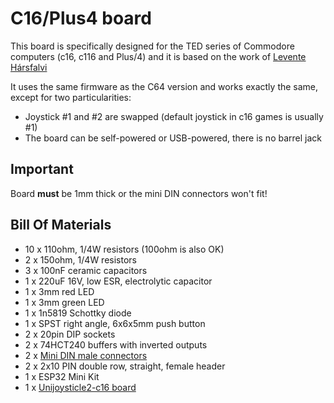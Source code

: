 # C16/Plus4 board

This board is specifically designed for the TED series of Commodore computers (c16, c116 and Plus/4) and it is based on the work of [Levente Hársfalvi](https://www.commodore.ca/manuals/funet/cbm/documents/projects/interfaces/plus4joy/plus4joy.html)

It uses the same firmware as the C64 version and works exactly the same, except for two particularities:

- Joystick \#1 and \#2 are swapped (default joystick in c16 games is usually \#1)
- The board can be self-powered or USB-powered, there is no barrel jack

## Important

Board **must** be 1mm thick or the mini DIN connectors won't fit!

## Bill Of Materials

- 10 x 110ohm, 1/4W resistors (100ohm is also OK)
- 2 x 150ohm, 1/4W resistors
- 3 x 100nF ceramic capacitors
- 1 x 220uF 16V, low ESR, electrolytic capacitor
- 1 x 3mm red LED
- 1 x 3mm green LED
- 1 x 1n5819 Schottky diode
- 1 x SPST right angle, 6x6x5mm push button
- 2 x 20pin DIP sockets
- 2 x 74HCT240 buffers with inverted outputs
- 2 x [Mini DIN male connectors](https://es.aliexpress.com/item/4001071580837.html)
- 2 x 2x10 PIN double row, straight, female header
- 1 x ESP32 Mini Kit
- 1 x [Unijoysticle2-c16 board](https://www.pcbway.com/project/shareproject/Unijoysticle_2_for_Commodore_TED_series_of_computers__c16__c116_and_Plus_4__1.html)


